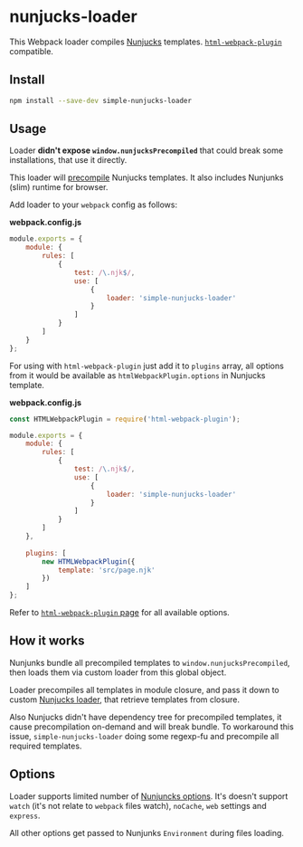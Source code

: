 # nunjucks-loader
This Webpack loader compiles [Nunjucks](https://github.com/mozilla/nunjucks) templates.
[`html-webpack-plugin`](https://github.com/jantimon/html-webpack-plugin) compatible. 

## Install
```bash
npm install --save-dev simple-nunjucks-loader
```

## Usage
Loader **didn't expose `window.nunjucksPrecompiled`** that could break some
installations, that use it directly.

This loader will [precompile](https://mozilla.github.io/nunjucks/api.html#precompiling)
Nunjucks templates. It also includes Nunjunks (slim) runtime for browser.

Add loader to your `webpack` config as follows:

**webpack.config.js**
```js
module.exports = {
    module: {
        rules: [
            {
                test: /\.njk$/,
                use: [
                    {
                        loader: 'simple-nunjucks-loader'
                    }
                ]
            }
        ]
    }
};
```

For using with `html-webpack-plugin` just add it to `plugins` array, all options
from it would be available as `htmlWebpackPlugin.options` in Nunjucks template.


**webpack.config.js**
```js
const HTMLWebpackPlugin = require('html-webpack-plugin');

module.exports = {
    module: {
        rules: [
            {
                test: /\.njk$/,
                use: [
                    {
                        loader: 'simple-nunjucks-loader'
                    }
                ]
            }
        ]
    },
    
    plugins: [
        new HTMLWebpackPlugin({
            template: 'src/page.njk'
        })
    ]
};
```

Refer to [`html-webpack-plugin` page](https://github.com/jantimon/html-webpack-plugin/#options)
for all available options.

## How it works
Nunjunks bundle all precompiled templates to `window.nunjucksPrecompiled`, then
loads them via custom loader from this global object.

Loader precompiles all templates in module closure, and pass it down to custom
[Nunjucks loader](https://mozilla.github.io/nunjucks/api.html#loader), that
retrieve templates from closure.

Also Nunjucks didn't have dependency tree for precompiled templates, it cause
precompilation on-demand and will break bundle. To workaround this issue,
`simple-nunjucks-loader` doing some regexp-fu and precompile all required
templates.

## Options
Loader supports limited number of [Nunjuncks options](https://mozilla.github.io/nunjucks/api.html#configure).
It's doesn't support `watch` (it's not relate to `webpack` files watch),
`noCache`, `web` settings and `express`.

All other options get passed to Nunjunks `Environment` during files loading.
